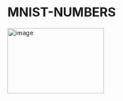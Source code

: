 # MNIST-NUMBERS
<img width="217" height="148" alt="image" src="https://github.com/user-attachments/assets/f3ed8494-73ce-4e83-84a3-478ae97dc1b0" />
